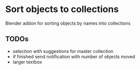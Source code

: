 # Sort objects to collections
Blender addon for sorting objects by names into collections

## TODOs

- selection with suggestions for master collection
- if finished send notification with number of objects moved
- larger textbox